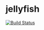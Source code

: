# jellyfish

[![Build Status](https://travis-ci.org/samuelcolvin/jellyfish.jl.svg?branch=master)](https://travis-ci.org/samuelcolvin/jellyfish.jl)
